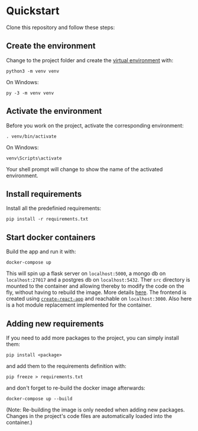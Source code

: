 # Quickstart

Clone this repository and follow these steps:

## Create the environment

Change to the project folder and create the [virtual environment](https://medium.com/python-pandemonium/better-python-dependency-and-package-management-b5d8ea29dff1) with:

```
python3 -m venv venv
```

On Windows:

```
py -3 -m venv venv
```

## Activate the environment

Before you work on the project, activate the corresponding environment:

```
. venv/bin/activate
```

On Windows:

```
venv\Scripts\activate
```

Your shell prompt will change to show the name of the activated environment.

## Install requirements

Install all the predefinied requirements:

```
pip install -r requirements.txt
```

## Start docker containers

Build the app and run it with:

```
docker-compose up
```

This will spin up a flask server on `localhost:5000`, a mongo db on `localhost:27017` and a postgres db on `localhost:5432`. Ther `src` directory is mounted to the container and allowing thereby to modify the code on the fly, without having to rebuild the image. More details [here](https://docs.docker.com/compose/gettingstarted/).
The frontend is created using [`create-react-app`](https://github.com/facebook/create-react-app) and reachable on `localhost:3000`. Also here is a hot module replacement implemented for the container.

## Adding new requirements

If you need to add more packages to the project, you can simply install them:

```
pip install <package>
```

and add them to the requirements definition with:

```
pip freeze > requirements.txt
```

and don't forget to re-build the docker image afterwards:

```
docker-compose up --build
```

(Note: Re-building the image is only needed when adding new packages. Changes in the project's code files are automatically loaded into the container.)
